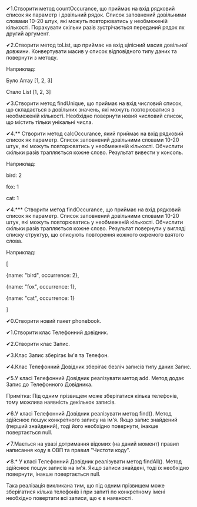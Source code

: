 ✔1.Створити метод countOccurance, що приймає на вхід рядковий список як параметр і довільний рядок. Список заповнений довільними словами 10-20 штук, які можуть повторюватись у необмеженій кількості. Порахувати скільки разів зустрічається переданий рядок як другий аргумент.



✔2.Створити метод toList, що приймає на вхід цілісний масив довільної довжини. Конвертувати масив у список відповідного типу даних та повернути з методу. 

Наприклад:

Було Array [1, 2, 3]

Стало List [1, 2, 3]



✔3.Створити метод findUnique, що приймає на вхід числовий список, що складається з довільних значень, які можуть повторюватися в необмеженій кількості. Необхідно повернути новий числовий список, що містить тільки унікальні числа.



✔4.** Створити метод calcOccurance, який приймає на вхід рядковий список як параметр. Список заповнений довільними словами 10-20 штук, які можуть повторюватись у необмеженій кількості. Обчислити скільки разів трапляється кожне слово. Результат вивести у консоль.

Наприклад:

bird: 2

fox: 1

cat: 1



✔4.*** Створити метод findOccurance, що приймає на вхід рядковий список як параметр. Список заповнений довільними словами 10-20 штук, які можуть повторюватись у необмеженій кількості. Обчислити скільки разів трапляється кожне слово. Результат повернути у вигляді списку структур, що описують повторення кожного окремого взятого слова.

Наприклад:

[

   {name: "bird", occurrence: 2},

   {name: "fox", occurrence: 1},

   {name: "cat", occurrence: 1}

]





✔0.Створити новий пакет phonebook.



✔1.Створити клас Телефонний довідник.



✔2.Створити клас Запис.



✔3.Клас Запис зберігає Ім'я та Телефон.



✔4.Клас Телефонний Довідник зберігає безліч записів типу даних Запис.



✔5.У класі Телефонний Довідник реалізувати метод add. Метод додає Запис до Телефонного Довідника. 

Примітка: Під одним прізвищем може зберігатися кілька телефонів, тому можлива наявність декількох записів.



✔6.У класі Телефонний Довідник реалізувати метод find(). Метод здійснює пошук конкретного запису на ім'я. Якщо запис знайдений (перший знайдений), тоді його необхідно повернути, інакше повертається null.



✔7.Мається на увазі дотримання відомих (на даний момент) правил написання коду в ОВП та правил "Чистоти коду".



✔8.* У класі Телефонний Довідник реалізувати метод findAll(). Метод здійснює пошук записів на ім'я. Якщо записи знайдені, тоді їх необхідно повернути, інакше повертається null. 

Така реалізація викликана тим, що під одним прізвищем може зберігатися кілька телефонів і при запиті по конкретному імені необхідно повертати всі записи, що є в наявності.